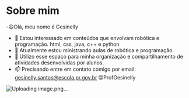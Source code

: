 # Sobre mim
-😃Olá, meu nome é Gesinelly
- 👀 Estou interessado em conteúdos que envolvam robótica e programação.  html, css, java, c++ e python
- 🌱 Atualmente estou ministrando aulas de robótica e programação.
- 📌 Utilizo esse espaço para minha organização e compartilhamento de atividades desenvolvidas por alunos.
- 📫 Precisando entre em contato comigo por
                                            email: gesinelly.santos@escola.pr.gov.br
                                            @ProfGesinelly


![Uploading image.png…]()


<!---
ProfGesinelly/ProfGesinelly is a ✨ special ✨ repository because its `README.md` (this file) appears on your GitHub profile.
You can click the Preview link to take a look at your changes.
--->
